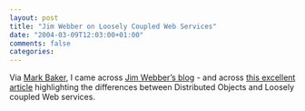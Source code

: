 ```yaml
---
layout: post
title: "Jim Webber on Loosely Coupled Web Services"
date: "2004-03-09T12:03:00+01:00"
comments: false
categories: 
---
```


<p>Via <a href="http://www.markbaker.ca/2002/09/Blog/2004/03/05#2004-03-jim-webber">Mark Baker</a>, I came across <a href="http://jim.webber.name/">Jim Webber&#8217;s blog</a> - and across <a href="http://www.sys-con.com/webservices/articleprint.cfm?id=754">this excellent article</a> highlighting the differences between Distributed Objects and Loosely coupled Web services.</p>


